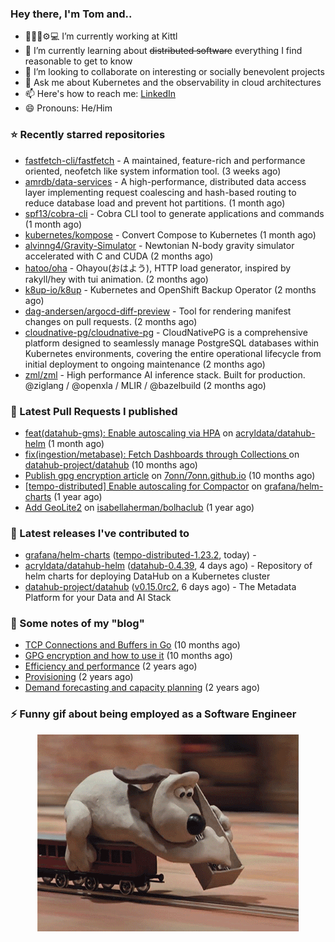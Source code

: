 ### Hey there, I'm Tom and..

- 🔭👨‍💻⚙💻 I’m currently working at Kittl
- 🌱 I’m currently learning about ~~distributed software~~ everything I find reasonable to get to know
- 👯 I’m looking to collaborate on interesting or socially benevolent projects
- 💬 Ask me about Kubernetes and the observability in cloud architectures
- 📫 Here's how to reach me: [LinkedIn](https://www.linkedin.com/in/7onn)
- 😄 Pronouns: He/Him

### ⭐ Recently starred repositories

- [fastfetch-cli/fastfetch](https://github.com/fastfetch-cli/fastfetch) - A maintained, feature-rich and performance oriented, neofetch like system information tool. (3 weeks ago)
- [amrdb/data-services](https://github.com/amrdb/data-services) - A high-performance, distributed data access layer implementing request coalescing and hash-based routing to reduce database load and prevent hot partitions.  (1 month ago)
- [spf13/cobra-cli](https://github.com/spf13/cobra-cli) - Cobra CLI tool to generate applications and commands (1 month ago)
- [kubernetes/kompose](https://github.com/kubernetes/kompose) - Convert Compose to Kubernetes (1 month ago)
- [alvinng4/Gravity-Simulator](https://github.com/alvinng4/Gravity-Simulator) - Newtonian N-body gravity simulator accelerated with C and CUDA (2 months ago)
- [hatoo/oha](https://github.com/hatoo/oha) - Ohayou(おはよう), HTTP load generator, inspired by rakyll/hey with tui animation. (2 months ago)
- [k8up-io/k8up](https://github.com/k8up-io/k8up) - Kubernetes and OpenShift Backup Operator (2 months ago)
- [dag-andersen/argocd-diff-preview](https://github.com/dag-andersen/argocd-diff-preview) - Tool for rendering manifest changes on pull requests. (2 months ago)
- [cloudnative-pg/cloudnative-pg](https://github.com/cloudnative-pg/cloudnative-pg) - CloudNativePG is a comprehensive platform designed to seamlessly manage PostgreSQL databases within Kubernetes environments, covering the entire operational lifecycle from initial deployment to ongoing maintenance (2 months ago)
- [zml/zml](https://github.com/zml/zml) - High performance AI inference stack. Built for production. @ziglang / @openxla / MLIR / @bazelbuild (2 months ago)

### 🔨 Latest Pull Requests I published

- [feat(datahub-gms): Enable autoscaling via HPA](https://github.com/acryldata/datahub-helm/pull/517) on [acryldata/datahub-helm](https://github.com/acryldata/datahub-helm) (1 month ago)
- [fix(ingestion/metabase): Fetch Dashboards through Collections ](https://github.com/datahub-project/datahub/pull/9631) on [datahub-project/datahub](https://github.com/datahub-project/datahub) (10 months ago)
- [Publish gpg encryption article](https://github.com/7onn/7onn.github.io/pull/1) on [7onn/7onn.github.io](https://github.com/7onn/7onn.github.io) (10 months ago)
- [[tempo-distributed] Enable autoscaling for Compactor](https://github.com/grafana/helm-charts/pull/2817) on [grafana/helm-charts](https://github.com/grafana/helm-charts) (1 year ago)
- [Add GeoLite2](https://github.com/isabellaherman/bolhaclub/pull/3) on [isabellaherman/bolhaclub](https://github.com/isabellaherman/bolhaclub) (1 year ago)

### 🔭 Latest releases I've contributed to

- [grafana/helm-charts](https://github.com/grafana/helm-charts) ([tempo-distributed-1.23.2](https://github.com/grafana/helm-charts/releases/tag/tempo-distributed-1.23.2), today) - 
- [acryldata/datahub-helm](https://github.com/acryldata/datahub-helm) ([datahub-0.4.39](https://github.com/acryldata/datahub-helm/releases/tag/datahub-0.4.39), 4 days ago) - Repository of helm charts for deploying DataHub on a Kubernetes cluster
- [datahub-project/datahub](https://github.com/datahub-project/datahub) ([v0.15.0rc2](https://github.com/datahub-project/datahub/releases/tag/v0.15.0rc2), 6 days ago) - The Metadata Platform for your Data and AI Stack

### 📝 Some notes of my "blog"

- [TCP Connections and Buffers in Go](https://www.7onn.dev/post/tcp-connections-and-buffers-in-go/) (10 months ago)
- [GPG encryption and how to use it](https://www.7onn.dev/post/gpg-encryption/) (10 months ago)
- [Efficiency and performance](https://www.7onn.dev/post/efficiency-and-performance/) (2 years ago)
- [Provisioning](https://www.7onn.dev/post/provisioning/) (2 years ago)
- [Demand forecasting and capacity planning](https://www.7onn.dev/post/demand-forecasting-and-capacity-planning/) (2 years ago)

### ⚡ Funny gif about being employed as a Software Engineer
<p align="center">
  <img alt="building the path" src="./giphy.gif" />
</p>

